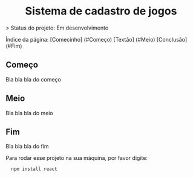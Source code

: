 <H1 align="center">Sistema de cadastro de jogos</H1>
> Status do projeto: Em desenvolvimento

Índice da página:
[Comecinho] (#Começo)
[Textão] (#Meio)
[Conclusão] (#Fim)
<h2> Começo </h2>
Bla bla bla do começo
<h2> Meio </h2>
Bla bla bla do meio
<h2> Fim </h2>
Bla bla bla do fim

Para rodar esse projeto na sua máquina, por favor digite:
```
  npm install react
```
